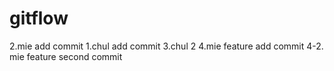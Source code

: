# gitflow

2.mie add commit
1.chul add commit
3.chul 2
4.mie feature add commit
4-2. mie feature second commit
